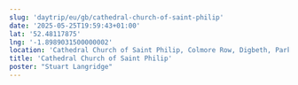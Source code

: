 ```yaml
---
slug: 'daytrip/eu/gb/cathedral-church-of-saint-philip'
date: '2025-05-25T19:59:43+01:00'
lat: '52.48117875'
lng: '-1.8989031500000002'
location: 'Cathedral Church of Saint Philip, Colmore Row, Digbeth, Park Central, Birmingham, West Midlands, B3 2QB, United Kingdom'
title: 'Cathedral Church of Saint Philip'
poster: "Stuart Langridge"
---
```


